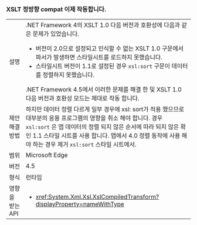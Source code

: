 ### <a name="xslt-forward-compat-now-works"></a>XSLT 정방향 compat 이제 작동합니다.

|   |   |
|---|---|
|설명|.NET Framework 4의 XSLT 1.0 다음 버전과 호환성에 다음과 같은 문제가 있었습니다.<ul><li>버전이 2.0으로 설정되고 인식할 수 없는 XSLT 1.0 구문에서 파서가 발생하면 스타일시트를 로드하지 못했습니다.</li><li>스타일시트 버전이 1.1로 설정된 경우 <code>xsl:sort</code> 구문이 데이터를 정렬하지 못했습니다.</li></ul>.NET Framework 4.5에서 이러한 문제를 해결 한 및 XSLT 1.0 다음 버전과 호환성 모드는 제대로 작동 합니다.|
|제안 해결 방법|하지만 데이터 정렬 다르게 일부 경우에 xsl: sort가 적용 했으므로 대부분의 응용 프로그램의 영향을 취소 해야 합니다. 경우 <code>xsl:sort</code> 은 앱 데이터의 정렬 되지 않은 순서에 따라 되지 않은 확인 1.1 스타일 시트를 사용 합니다. 앱에서 4.0 정렬 동작에 사용 해야 하는 경우 제거 <code>xsl:sort</code> 스타일 시트에서.|
|범위|Microsoft Edge|
|버전|4.5|
|형식|런타임|
|영향을 받는 API|<ul><li><xref:System.Xml.Xsl.XslCompiledTransform?displayProperty=nameWithType></li></ul>|


